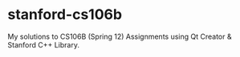 # stanford-cs106b
My solutions to CS106B (Spring 12) Assignments using Qt Creator & Stanford C++ Library.
